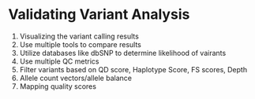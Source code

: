 # Validating Variant Analysis

1) Visualizing the variant calling results
2) Use multiple tools to compare results
3) Utilize databases like dbSNP to determine likelihood of vairants
4) Use multiple QC metrics
5) Filter variants based on QD score, Haplotype Score, FS scores, Depth
6) Allele count vectors/allele balance 
7) Mapping quality scores 
